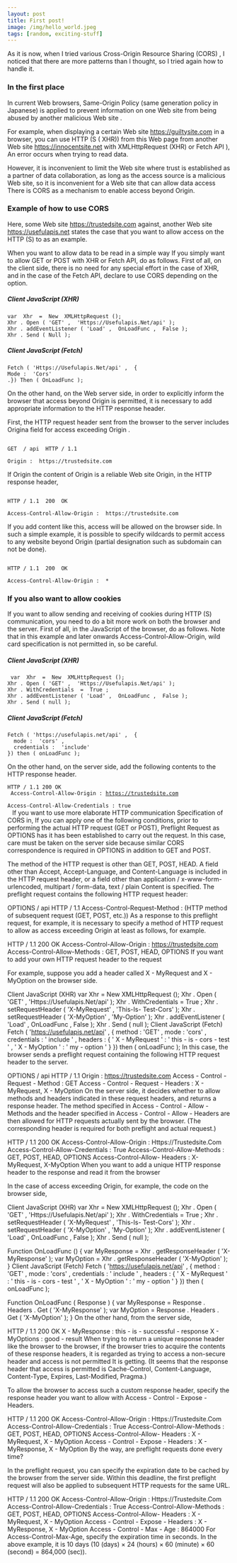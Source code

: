 ```yaml
---
layout: post
title: First post!
image: /img/hello_world.jpeg
tags: [random, exciting-stuff]
---
```


As it is now, when I tried various Cross-Origin Resource Sharing (CORS) , I noticed that there are more patterns than I thought, so I tried again how to handle it.

<h3> In the first place</h3>

In current Web browsers, Same-Origin Policy (same generation policy in Japanese) is applied to prevent information on one Web site from being abused by another malicious Web site .

For example, when displaying a certain Web site https://guiltysite.com in a browser, you can use HTTP (S ( XHR)) from this Web page from another Web site https://innocentsite.net with XMLHttpRequest (XHR) or Fetch API ), An error occurs when trying to read data.

However, it is inconvenient to limit the Web site where trust is established as a partner of data collaboration, as long as the access source is a malicious Web site, so it is inconvenient for a Web site that can allow data access There is CORS as a mechanism to enable access beyond Origin.

<h3>Example of how to use CORS</h3>

Here, some Web site https://trustedsite.com against, another Web site https://usefulapis.net states the case that you want to allow access on the HTTP (S) to as an example.

When you want to allow data to be read in a simple way
If you simply want to allow GET or POST with XHR or Fetch API, do as follows. First of all, on the client side, there is no need for any special effort in the case of XHR, and in the case of the Fetch API, declare to use CORS depending on the option.

<h5>Client JavaScript (XHR)</h5>
<pre><code>var  Xhr  =  New  XMLHttpRequest ();
Xhr . Open ( 'GET' ,  'Https://Usefulapis.Net/api' );
Xhr . addEventListener ( 'Load' ,  OnLoadFunc ,  False ); 
Xhr . Send ( Null );
</code></pre>

<h5>Client JavaScript (Fetch)</h5>
<pre><code>Fetch ( 'Https://Usefulapis.Net/api' ,  { 
Mode :  'Cors' 
.}) Then ( OnLoadFunc );
</code></pre>

On the other hand, on the Web server side, in order to explicitly inform the browser that access beyond Origin is permitted, it is necessary to add appropriate information to the HTTP response header.

First, the HTTP request header sent from the browser to the server includes Origina field for access exceeding Origin .

<code>
GET  / api  HTTP / 1.1 <br>
Origin :  https://trustedsite.com
</code>

If Origin the content of Origin is a reliable Web site Origin, in the HTTP response header,

<code>
HTTP / 1.1  200  OK <br>
Access-Control-Allow-Origin :  https://trustedsite.com
</code>

If you add content like this, access will be allowed on the browser side. In such a simple example, it is possible to specify wildcards to permit access to any website beyond Origin (partial designation such as subdomain can not be done).

<code>
HTTP / 1.1  200  OK <br>
Access-Control-Allow-Origin :  *
</code>

<h3>If you also want to allow cookies</h3>
If you want to allow sending and receiving of cookies during HTTP (S) communication, you need to do a bit more work on both the browser and the server. First of all, in the JavaScript of the browser, do as follows. Note that in this example and later onwards Access-Control-Allow-Origin, wild card specification is not permitted in, so be careful.

<h5>Client JavaScript (XHR)</h5>
<pre><code> var  Xhr  =  New  XMLHttpRequest (); 
Xhr . Open ( 'GET' ,  'Https://Usefulapis.Net/api' ); 
Xhr . WithCredentials  =  True ; 
Xhr . addEventListener ( 'Load' ,  OnLoadFunc ,  False ); 
Xhr . Send ( null );
</code></pre>

<h5>Client JavaScript (Fetch)</h5>
<pre><code>Fetch ( 'https://usefulapis.net/api' ,  { 
  mode :  'cors' , 
  credentials :  'include' 
}) then ( onLoadFunc );
</code></pre>

On the other hand, on the server side, add the following contents to the HTTP response header.

<code>HTTP / 1.1  200  OK <br>
Access-Control-Allow-Origin :  https://trustedsite.com <br>
Access-Control-Allow-Credentials :  true<br>
</code>
If you want to use more elaborate HTTP communication
Specification of CORS in, If you can apply one of the following conditions, prior to performing the actual HTTP request (GET or POST), Preflight Request as OPTIONS has it has been established to carry out the request. In this case, care must be taken on the server side because similar CORS correspondence is required in OPTIONS in addition to GET and POST.

The method of the HTTP request is other than GET, POST, HEAD.
A field other than Accept, Accept-Language, and Content-Language is included in the HTTP request header, or a field other than application / x-www-form-urlencoded, multipart / form-data, text / plain Content is specified.
The preflight request contains the following HTTP request header:

OPTIONS  / api  HTTP / 1.1 
Access-Control-Request-Method :  (HTTP method of subsequent request (GET, POST, etc.))
As a response to this preflight request, for example, it is necessary to specify a method of HTTP request to allow as access exceeding Origin at least as follows, for example.

HTTP / 1.1  200  OK 
Access-Control-Allow-Origin :  https://trustedsite.com 
Access-Control-Allow-Methods :  GET, POST, HEAD, OPTIONS
If you want to add your own HTTP request header to the request

For example, suppose you add a header called X - MyRequest and X - MyOption on the browser side.

Client JavaScript (XHR)
var  Xhr  =  New  XMLHttpRequest (); 
Xhr . Open ( 'GET' ,  'Https://Usefulapis.Net/api' ); 
Xhr . WithCredentials  =  True ; 
Xhr . setRequestHeader ( 'X-MyRequest' ,  'This-Is- Test-Cors' ); 
Xhr . setRequestHeader ( 'X-MyOption' ,  'My-Option' ); 
Xhr . addEventListener ( 'Load' ,  OnLoadFunc ,  False );
Xhr . Send ( null );
Client JavaScript (Fetch)
Fetch ( 'https://usefulapis.net/api' ,  { 
  method :  'GET' , 
  mode :  'cors' , 
  credentials :  ' include ' , 
  headers :  { 
    ' X - MyRequest ' :  ' this - is - cors - test ' , 
    ' X - MyOption ' :  ' my - option ' 
  } 
}) then ( onLoadFunc );
In this case, the browser sends a preflight request containing the following HTTP request header to the server.

OPTIONS  / api  HTTP / 1.1 
Origin :  https://trustedsite.com 
Access - Control - Request - Method :  GET 
Access - Control - Request - Headers :  X - MyRequest, X - MyOption
On the server side, it decides whether to allow methods and headers indicated in these request headers, and returns a response header. The method specified in Access - Control - Allow - Methods and the header specified in Access - Control - Allow - Headers are then allowed for HTTP requests actually sent by the browser. (The corresponding header is required for both preflight and actual request.)

HTTP / 1.1  200  OK 
Access-Control-Allow-Origin :  Https://Trustedsite.Com 
Access-Control-Allow-Credentials :  True 
Access-Control-Allow-Methods :  GET, POST, HEAD, OPTIONS 
Access-Control-Allow- Headers :  X-MyRequest, X-MyOption
When you want to add a unique HTTP response header to the response and read it from the browser

In the case of access exceeding Origin, for example, the code on the browser side,

Client JavaScript (XHR)
var  Xhr  =  New  XMLHttpRequest (); 
Xhr . Open ( 'GET' ,  'Https://Usefulapis.Net/api' ); 
Xhr . WithCredentials  =  True ; 
Xhr . setRequestHeader ( 'X-MyRequest' ,  'This-Is- Test-Cors' ); 
Xhr . setRequestHeader ( 'X-MyOption' ,  'My-Option' ); 
Xhr . addEventListener ( 'Load' ,  OnLoadFunc ,  False );
Xhr . Send ( null );

Function  OnLoadFunc ()  { 
  var  MyResponse  =  Xhr . getResponseHeader ( 'X-MyResponse' ); 
  var  MyOption  =  Xhr . getResponseHeader ( 'X-MyOption' ); 
}
Client JavaScript (Fetch)
Fetch ( 'https://usefulapis.net/api' ,  { 
  method :  'GET' , 
  mode :  'cors' , 
  credentials :  ' include ' , 
  headers :  { 
    ' X - MyRequest ' :  ' this - is - cors - test ' , 
    ' X - MyOption ' :  ' my - option ' 
  } 
}) then ( onLoadFunc );

Function  OnLoadFunc ( Response )  { 
  var  MyResponse  =  Response . Headers . Get ( 'X-MyResponse' ); 
  var  MyOption  =  Response . Headers . Get ( 'X-MyOption' ); 
}
On the other hand, from the server side,

HTTP / 1.1  200  OK 
X - MyResponse :  this - is - successful - response 
X - MyOptions :  good - result
When trying to return a unique response header like the browser to the browser, if the browser tries to acquire the contents of these response headers, it is regarded as trying to access a non-secure header and access is not permitted It is getting. (It seems that the response header that access is permitted is Cache-Control, Content-Language, Content-Type, Expires, Last-Modified, Pragma.)

To allow the browser to access such a custom response header, specify the response header you want to allow with Access - Control - Expose - Headers.

HTTP / 1.1  200  OK 
Access-Control-Allow-Origin :  Https://Trustedsite.Com 
Access-Control-Allow-Credentials :  True 
Access-Control-Allow-Methods :  GET, POST, HEAD, OPTIONS 
Access-Control-Allow- Headers :  X - MyRequest, X - MyOption 
Access - Control - Expose - Headers :  X - MyResponse, X - MyOption
By the way, are preflight requests done every time?

In the preflight request, you can specify the expiration date to be cached by the browser from the server side. Within this deadline, the first preflight request will also be applied to subsequent HTTP requests for the same URL.

HTTP / 1.1  200  OK 
Access-Control-Allow-Origin :  Https://Trustedsite.Com 
Access-Control-Allow-Credentials :  True 
Access-Control-Allow-Methods :  GET, POST, HEAD, OPTIONS 
Access-Control-Allow- Headers :  X - MyRequest, X - MyOption 
Access - Control - Expose - Headers :  X - MyResponse, X - MyOption 
Access - Control - Max - Age :  864000
For Access-Control-Max-Age, specify the expiration time in seconds. In the above example, it is 10 days (10 (days) × 24 (hours) × 60 (minute) × 60 (second) = 864,000 (sec)).
